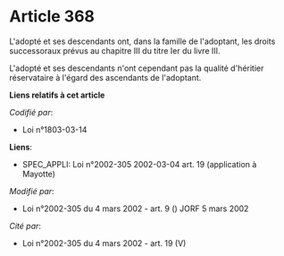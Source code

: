 # Article 368

L'adopté et ses descendants ont, dans la famille de l'adoptant, les droits successoraux prévus au chapitre III du titre Ier
du livre III.

L'adopté et ses descendants n'ont cependant pas la qualité d'héritier réservataire à l'égard des ascendants de l'adoptant.

**Liens relatifs à cet article**

_Codifié par_:

  - Loi n°1803-03-14

**Liens**:

  - SPEC_APPLI: Loi n°2002-305 2002-03-04 art. 19 (application à Mayotte)

_Modifié par_:

  - Loi n°2002-305 du 4 mars 2002 - art. 9 () JORF 5 mars 2002

_Cité par_:

  - Loi n°2002-305 du 4 mars 2002 - art. 19 (V)
